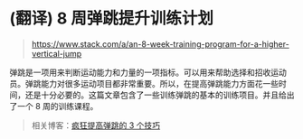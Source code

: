 # (翻译) 8 周弹跳提升训练计划
> https://www.stack.com/a/an-8-week-training-program-for-a-higher-vertical-jump

弹跳是一项用来判断运动能力和力量的一项指标。可以用来帮助选择和招收运动员。弹跳能力对很多运动项目都非常重要。所以，在提高弹跳能力方面花一些时间，还是十分必要的。这篇文章包含了一些训练弹跳的基本的训练项目。并且给出了一个 8 周的训练课程。

> 相关博客：[疯狂提高弹跳的 3 个技巧](https://www.stack.com/a/3-tips-to-instantly-increase-your-vertical-jump)
